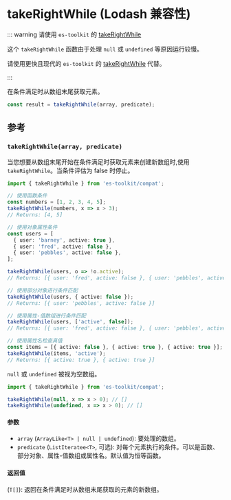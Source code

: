 # takeRightWhile (Lodash 兼容性)

::: warning 请使用 `es-toolkit` 的 [takeRightWhile](../../array/takeRightWhile.md)

这个 `takeRightWhile` 函数由于处理 `null` 或 `undefined` 等原因运行较慢。

请使用更快且现代的 `es-toolkit` 的 [takeRightWhile](../../array/takeRightWhile.md) 代替。

:::

在条件满足时从数组末尾获取元素。

```typescript
const result = takeRightWhile(array, predicate);
```

## 参考

### `takeRightWhile(array, predicate)`

当您想要从数组末尾开始在条件满足时获取元素来创建新数组时,使用 `takeRightWhile`。当条件评估为 false 时停止。

```typescript
import { takeRightWhile } from 'es-toolkit/compat';

// 使用函数条件
const numbers = [1, 2, 3, 4, 5];
takeRightWhile(numbers, x => x > 3);
// Returns: [4, 5]

// 使用对象属性条件
const users = [
  { user: 'barney', active: true },
  { user: 'fred', active: false },
  { user: 'pebbles', active: false },
];

takeRightWhile(users, o => !o.active);
// Returns: [{ user: 'fred', active: false }, { user: 'pebbles', active: false }]

// 使用部分对象进行条件匹配
takeRightWhile(users, { active: false });
// Returns: [{ user: 'pebbles', active: false }]

// 使用属性-值数组进行条件匹配
takeRightWhile(users, ['active', false]);
// Returns: [{ user: 'fred', active: false }, { user: 'pebbles', active: false }]

// 使用属性名检查真值
const items = [{ active: false }, { active: true }, { active: true }];
takeRightWhile(items, 'active');
// Returns: [{ active: true }, { active: true }]
```

`null` 或 `undefined` 被视为空数组。

```typescript
import { takeRightWhile } from 'es-toolkit/compat';

takeRightWhile(null, x => x > 0); // []
takeRightWhile(undefined, x => x > 0); // []
```

#### 参数

- `array` (`ArrayLike<T> | null | undefined`): 要处理的数组。
- `predicate` (`ListIteratee<T>`, 可选): 对每个元素执行的条件。可以是函数、部分对象、属性-值数组或属性名。默认值为恒等函数。

#### 返回值

(`T[]`): 返回在条件满足时从数组末尾获取的元素的新数组。
